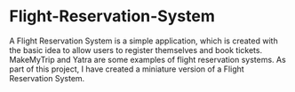 # Flight-Reservation-System
A Flight Reservation System is a simple application, which is created with the basic idea to allow users to register themselves and book tickets.
MakeMyTrip and Yatra are some examples of flight reservation systems. As part of this project, I have created a miniature version of a Flight Reservation System.

 
